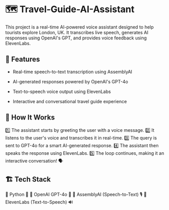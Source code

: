 # 🗺️ Travel-Guide-AI-Assistant

This project is a real-time AI-powered voice assistant designed to help tourists explore London, UK. It transcribes live speech, generates AI responses using OpenAI's GPT, and provides voice feedback using ElevenLabs.

## 🎯 Features

* Real-time speech-to-text transcription using AssemblyAI

* AI-generated responses powered by OpenAI's GPT-4o

* Text-to-speech voice output using ElevenLabs

* Interactive and conversational travel guide experience

## 🚀 How It Works
1️⃣ The assistant starts by greeting the user with a voice message.
2️⃣ It listens to the user's voice and transcribes it in real-time.
3️⃣ The query is sent to GPT-4o for a smart AI-generated response.
4️⃣ The assistant then speaks the response using ElevenLabs.
5️⃣ The loop continues, making it an interactive conversation! 🗣️

## 🏗️ Tech Stack
🔹 Python 🐍
🔹 OpenAI GPT-4o 🤖
🔹 AssemblyAI (Speech-to-Text) 🎙️
🔹 ElevenLabs (Text-to-Speech) 🔊
